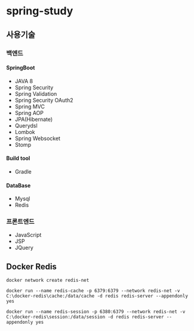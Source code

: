 # spring-study

## 사용기술
### 백엔드
#### SpringBoot
- JAVA 8
- Spring Security
- Spring Validation
- Spring Security OAuth2
- Spring MVC
- Spring AOP
- JPA(Hibernate)
- Querydsl
- Lombok
- Spring Websocket
- Stomp

#### Build tool
- Gradle

#### DataBase
- Mysql
- Redis

### 프론트엔드
- JavaScript
- JSP
- JQuery


## Docker Redis

  
```
docker network create redis-net

docker run --name redis-cache -p 6379:6379 --network redis-net -v C:\docker-redis\cache:/data/cache -d redis redis-server --appendonly yes

docker run --name redis-session -p 6380:6379 --network redis-net -v C:\docker-redis\session:/data/session -d redis redis-server --appendonly yes
```  
